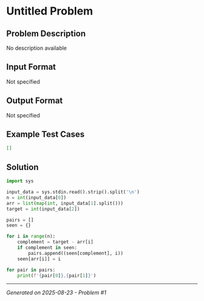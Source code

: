 # Untitled Problem

## Problem Description
No description available

## Input Format
Not specified

## Output Format
Not specified

## Example Test Cases
```json
[]
```

## Solution
```python
import sys

input_data = sys.stdin.read().strip().split('\n')
n = int(input_data[0])
arr = list(map(int, input_data[1].split()))
target = int(input_data[2])

pairs = []
seen = {}

for i in range(n):
    complement = target - arr[i]
    if complement in seen:
        pairs.append((seen[complement], i))
    seen[arr[i]] = i

for pair in pairs:
    print(f'{pair[0]},{pair[1]}')
```

---
*Generated on 2025-08-23 - Problem #1*